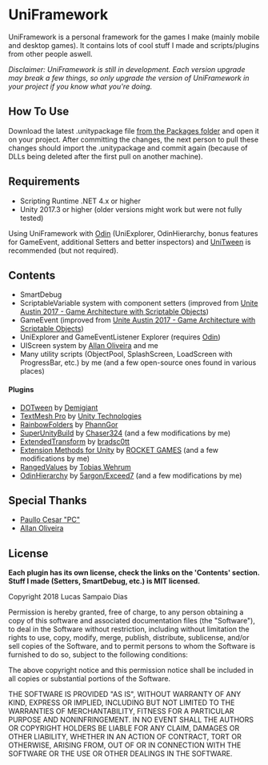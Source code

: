 # UniFramework

UniFramework is a personal framework for the games I make (mainly mobile and desktop games). It contains lots of cool stuff I made and scripts/plugins from other people aswell.

*Disclaimer: UniFramework is still in development. Each version upgrade may break a few things, so only upgrade the version of UniFramework in your project if you know what you're doing.*

## How To Use
Download the latest .unitypackage file [from the Packages folder](https://github.com/sampaiodias/UniFramework/tree/master/Packages) and open it on your project. After committing the changes, the next person to pull these changes should import the .unitypackage and commit again (because of DLLs being deleted after the first pull on another machine).

## Requirements
* Scripting Runtime .NET 4.x or higher
* Unity 2017.3 or higher (older versions might work but were not fully tested)

Using UniFramework with [Odin](https://assetstore.unity.com/packages/tools/utilities/odin-inspector-and-serializer-89041) (UniExplorer, OdinHierarchy, bonus features for GameEvent, additional Setters and better inspectors) and [UniTween](https://github.com/sampaiodias/UniTween) is recommended (but not required).

## Contents
* SmartDebug
* ScriptableVariable system with component setters (improved from [Unite Austin 2017 - Game Architecture with Scriptable Objects](https://www.youtube.com/watch?v=raQ3iHhE_Kk))
* GameEvent (improved from [Unite Austin 2017 - Game Architecture with Scriptable Objects](https://www.youtube.com/watch?v=raQ3iHhE_Kk))
* UniExplorer and GameEventListener Explorer (requires [Odin](https://assetstore.unity.com/packages/tools/utilities/odin-inspector-and-serializer-89041))
* UIScreen system by [Allan Oliveira](https://github.com/allanolivei) and me
* Many utility scripts (ObjectPool, SplashScreen, LoadScreen with ProgressBar, etc.) by me (and a few open-source ones found in various places)
#### Plugins
* [DOTween](https://assetstore.unity.com/packages/tools/visual-scripting/dotween-pro-32416) by [Demigiant](http://www.demigiant.com/)
* [TextMesh Pro](https://assetstore.unity.com/packages/essentials/beta-projects/textmesh-pro-84126) by [Unity Technologies](https://unity3d.com/)
* [RainbowFolders](https://github.com/PhannGor/unity3d-rainbow-folders) by [PhannGor](https://github.com/PhannGor)
* [SuperUnityBuild](https://github.com/Chaser324/unity-build) by [Chaser324](https://github.com/Chaser324) (and a few modifications by me)
* [ExtendedTransform](https://github.com/bradsc0tt/Unity-Extended-Transform-Editor) by [bradsc0tt](https://github.com/bradsc0tt/)
* [Extension Methods for Unity](https://assetstore.unity.com/packages/tools/utilities/extension-methods-for-unity-24876) by [ROCKET GAMES](https://assetstore.unity.com/publishers/2191) (and a few modifications by me)
* [RangedValues](https://github.com/TobiasWehrum/unity-utilities) by [Tobias Wehrum](https://github.com/TobiasWehrum)
* [OdinHierarchy](https://github.com/5argon/E7Unity/tree/master/-EditorScripts/OdinHierarchy) by [5argon/Exceed7](https://github.com/5argon) (and a few modifications by me)

## Special Thanks
* [Paullo Cesar "PC"](https://github.com/paullocesarpc)
* [Allan Oliveira](https://github.com/allanolivei)

## License
**Each plugin has its own license, check the links on the 'Contents' section. Stuff I made (Setters, SmartDebug, etc.) is MIT licensed.**

Copyright 2018 Lucas Sampaio Dias

Permission is hereby granted, free of charge, to any person obtaining a copy of this software and associated documentation files (the "Software"), to deal in the Software without restriction, including without limitation the rights to use, copy, modify, merge, publish, distribute, sublicense, and/or sell copies of the Software, and to permit persons to whom the Software is furnished to do so, subject to the following conditions:

The above copyright notice and this permission notice shall be included in all copies or substantial portions of the Software.

THE SOFTWARE IS PROVIDED "AS IS", WITHOUT WARRANTY OF ANY KIND, EXPRESS OR IMPLIED, INCLUDING BUT NOT LIMITED TO THE WARRANTIES OF MERCHANTABILITY, FITNESS FOR A PARTICULAR PURPOSE AND NONINFRINGEMENT. IN NO EVENT SHALL THE AUTHORS OR COPYRIGHT HOLDERS BE LIABLE FOR ANY CLAIM, DAMAGES OR OTHER LIABILITY, WHETHER IN AN ACTION OF CONTRACT, TORT OR OTHERWISE, ARISING FROM, OUT OF OR IN CONNECTION WITH THE SOFTWARE OR THE USE OR OTHER DEALINGS IN THE SOFTWARE.
